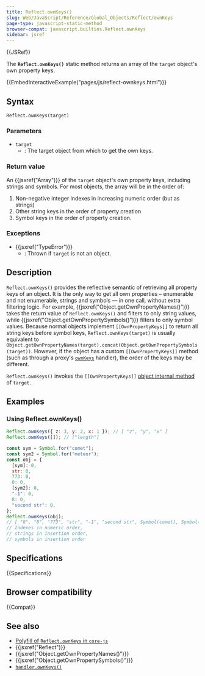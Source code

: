 ```yaml
---
title: Reflect.ownKeys()
slug: Web/JavaScript/Reference/Global_Objects/Reflect/ownKeys
page-type: javascript-static-method
browser-compat: javascript.builtins.Reflect.ownKeys
sidebar: jsref
---
```


{{JSRef}}

The **`Reflect.ownKeys()`** static method returns an array of the `target` object's own property keys.

{{EmbedInteractiveExample("pages/js/reflect-ownkeys.html")}}

## Syntax

```js-nolint
Reflect.ownKeys(target)
```

### Parameters

- `target`
  - : The target object from which to get the own keys.

### Return value

An {{jsxref("Array")}} of the `target` object's own property keys, including strings and symbols. For most objects, the array will be in the order of:

1. Non-negative integer indexes in increasing numeric order (but as strings)
2. Other string keys in the order of property creation
3. Symbol keys in the order of property creation.

### Exceptions

- {{jsxref("TypeError")}}
  - : Thrown if `target` is not an object.

## Description

`Reflect.ownKeys()` provides the reflective semantic of retrieving all property keys of an object. It is the only way to get all own properties – enumerable and not enumerable, strings and symbols — in one call, without extra filtering logic. For example, {{jsxref("Object.getOwnPropertyNames()")}} takes the return value of `Reflect.ownKeys()` and filters to only string values, while {{jsxref("Object.getOwnPropertySymbols()")}} filters to only symbol values. Because normal objects implement `[[OwnPropertyKeys]]` to return all string keys before symbol keys, `Reflect.ownKeys(target)` is usually equivalent to `Object.getOwnPropertyNames(target).concat(Object.getOwnPropertySymbols(target))`. However, if the object has a custom `[[OwnPropertyKeys]]` method (such as through a proxy's [`ownKeys`](/en-US/docs/Web/JavaScript/Reference/Global_Objects/Proxy/Proxy/ownKeys) handler), the order of the keys may be different.

`Reflect.ownKeys()` invokes the `[[OwnPropertyKeys]]` [object internal method](/en-US/docs/Web/JavaScript/Reference/Global_Objects/Proxy#object_internal_methods) of `target`.

## Examples

### Using Reflect.ownKeys()

```js
Reflect.ownKeys({ z: 3, y: 2, x: 1 }); // [ "z", "y", "x" ]
Reflect.ownKeys([]); // ["length"]

const sym = Symbol.for("comet");
const sym2 = Symbol.for("meteor");
const obj = {
  [sym]: 0,
  str: 0,
  773: 0,
  0: 0,
  [sym2]: 0,
  "-1": 0,
  8: 0,
  "second str": 0,
};
Reflect.ownKeys(obj);
// [ "0", "8", "773", "str", "-1", "second str", Symbol(comet), Symbol(meteor) ]
// Indexes in numeric order,
// strings in insertion order,
// symbols in insertion order
```

## Specifications

{{Specifications}}

## Browser compatibility

{{Compat}}

## See also

- [Polyfill of `Reflect.ownKeys` in `core-js`](https://github.com/zloirock/core-js#ecmascript-reflect)
- {{jsxref("Reflect")}}
- {{jsxref("Object.getOwnPropertyNames()")}}
- {{jsxref("Object.getOwnPropertySymbols()")}}
- [`handler.ownKeys()`](/en-US/docs/Web/JavaScript/Reference/Global_Objects/Proxy/Proxy/ownKeys)
